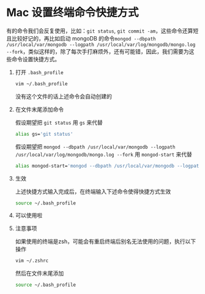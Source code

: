 # Mac 设置终端命令快捷方式

有的命令我们会反复使用，比如：`git status`, `git commit -am`，这些命令还算短且比较好记的，再比如启动 mongoDB 的命令`mongod --dbpath /usr/local/var/mongodb --logpath /usr/local/var/log/mongodb/mongo.log --fork`，类似这样的，除了每次手打麻烦外，还有可能错，因此，我们需要为这些命令设置快捷方式。

1. 打开 `.bash_profile`

   ```bash
   vim ~/.bash_profile
   ```

   没有这个文件的话上述命令会自动创建的

2. 在文件末尾添加命令

   假设期望把 `git status` 用 `gs` 来代替

   ```bash
   alias gs='git status'
   ```

   假设期望把 `mongod --dbpath /usr/local/var/mongodb --logpath /usr/local/var/log/mongodb/mongo.log --fork` 用 `mongod-start` 来代替

   ```bash
   alias mongod-start='mongod --dbpath /usr/local/var/mongodb --logpath /usr/local/var/log/mongodb/mongo.log --fork'
   ```

3. 生效

   上述快捷方式输入完成后，在终端输入下述命令使得快捷方式生效

   ```bash
   source ~/.bash_profile
   ```

4. 可以使用啦

5. 注意事项

   如果使用的终端是zsh，可能会有重启终端后别名无法使用的问题，执行以下操作

   ```bash
   vim ~/.zshrc
   ```

   然后在文件末尾添加

   ```bash
   source ~/.bash_profile
   ```

